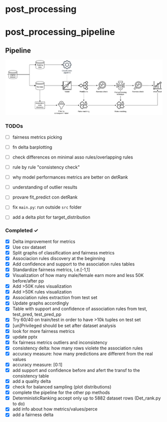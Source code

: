 # post_processing


# post_processing_pipeline
## Pipeline
![pipeline](/images/Experiment_pipeline.jpg)
### TODOs
- [ ] fairness metrics picking
- [ ] fn delta barplotting
- [ ] check differences on minimal asso rules/overlapping rules
- [ ] rule by rule "consistency check"
- [ ] why model performances metrics are better on detRank
- [ ] understanding of outlier results
- [ ] provare fit_predict con detRank
- [ ] fix `main.py`: run outside `src` folder
- [ ] add a delta plot for target_distribution


### Completed ✓
- [x] Delta improvement for metrics
- [x] Use csv dataset 
- [x] Split graphs of classification and fairness metrics
- [x] Associacion rules discovery at the beginning
- [x] Add confidence and support to the association rules tables 
- [x] Standardize fairness metrics, i.e.[-1,1]  
- [x] Visualization of how many male/female earn more and less 50K before/after pp 
- [x] Add >50K rules visualization
- [x] Add >50K rules visualization
- [x] Association rules extraction from test set
- [x] Update graphs accordingly
- [x] Table with support and confidence of association rules from test, test_pred, test_pred_pp
- [x] Try 60/40 on train/test in order to have >10k tuples on test set
- [x] [un]Privileged should be set after dataset analysis
- [x] look for more fairness metrics
- [x] update pptx
- [x] fix fairness metrics outliers and inconsistency
- [x] consistency delta: how many rows violete the association rules
- [x] accuracy measure: how many predictions are different from the real values
- [x] accuracy measure: [0:1]
- [x] add support and confidence before and afert the transf to the consistency table
- [x] add a quality delta
- [x] check for balanced sampling (plot distributions)
- [x] complete the pipeline for the other pp methods
- [x] DeterministicRanking accept only up to 5882 dataset rows (Det_rank.py to do)
- [x] add info about how metrics/values/perce
- [x] add a fairness delta